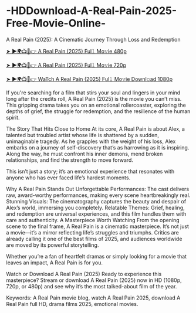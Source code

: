 # -HDDownload-A-Real-Pain-2025-Free-Movie-Online-
A Real Pain (2025): A Cinematic Journey Through Loss and Redemption

[➤ ►🌍📺📱👉 A Real Pain (2025) Ful𝚕 Mo𝚟ie 480p](https://t.co/jmTE0Gh27E)

[➤ ►🌍📺📱👉 A Real Pain (2025) Ful𝚕 Mo𝚟ie 720p](https://t.co/jmTE0Gh27E)

[➤ ►🌍📺📱👉 WaTch A Real Pain (2025) Ful𝚕 Mo𝚟ie Downl𝚘ad 1080p](https://t.co/jmTE0Gh27E)

If you're searching for a film that stirs your soul and lingers in your mind long after the credits roll, A Real Pain (2025) is the movie you can’t miss. This gripping drama takes you on an emotional rollercoaster, exploring the depths of grief, the struggle for redemption, and the resilience of the human spirit.

The Story That Hits Close to Home
At its core, A Real Pain is about Alex, a talented but troubled artist whose life is shattered by a sudden, unimaginable tragedy. As he grapples with the weight of his loss, Alex embarks on a journey of self-discovery that’s as harrowing as it is inspiring. Along the way, he must confront his inner demons, mend broken relationships, and find the strength to move forward.

This isn’t just a story; it’s an emotional experience that resonates with anyone who has ever faced life’s hardest moments.

Why A Real Pain Stands Out
Unforgettable Performances: The cast delivers raw, award-worthy performances, making every scene heartbreakingly real.
Stunning Visuals: The cinematography captures the beauty and despair of Alex’s world, immersing you completely.
Relatable Themes: Grief, healing, and redemption are universal experiences, and this film handles them with care and authenticity.
A Masterpiece Worth Watching
From the opening scene to the final frame, A Real Pain is a cinematic masterpiece. It’s not just a movie—it’s a mirror reflecting life’s struggles and triumphs. Critics are already calling it one of the best films of 2025, and audiences worldwide are moved by its powerful storytelling.

Whether you’re a fan of heartfelt dramas or simply looking for a movie that leaves an impact, A Real Pain is for you.

Watch or Download A Real Pain (2025)
Ready to experience this masterpiece? Stream or download A Real Pain (2025) now in HD (1080p, 720p, or 480p) and see why it’s the most talked-about film of the year.

Keywords: A Real Pain movie blog, watch A Real Pain 2025, download A Real Pain full HD, drama films 2025, emotional movies.
